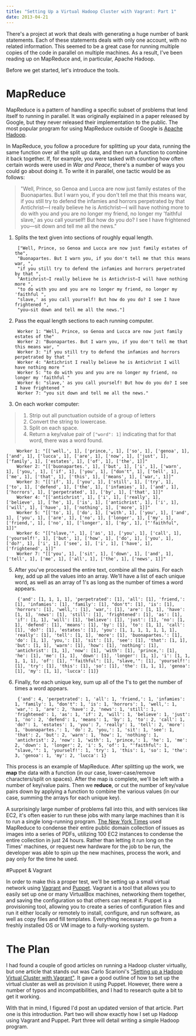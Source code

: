 ```yaml
---
title: "Setting Up a Virtual Hadoop Cluster with Vagrant: Part 1"
date: 2013-04-21
---
```


There's a project at work that deals with generating a huge number of bank statements. Each of these statements deals with only one account, with no related information. This seemed to be a great case for running multiple copies of the code in parallel on multiple machines. As a result, I've been reading up on MapReduce and, in particular, Apache Hadoop.

Before we get started, let's introduce the tools.

# MapReduce

MapReduce is a pattern of handling a specific subset of problems that lend itself to running in parallel. It was originally explained in a paper released by Google, but they never released their implementation to the public. The most popular program for using MapReduce outside of Google is [Apache Hadoop][hadoop]. 

In MapReduce, you follow a procedure for splitting up your data, running the same function over all the split up data, and then run a function to combine it back together. If, for example, you were tasked with counting how often certain words were used in *War and Peace*, there's a number of ways you could go about doing it. To write it in parallel, one tactic would be as follows:

> "Well, Prince, so Genoa and Lucca are now just family estates of the Buonapartes. But I warn you, if you don't tell me that this means war, if you still try to defend the infamies and horrors perpetrated by that Antichrist—I really believe he is Antichrist—I will have nothing more to do with you and you are no longer my friend, no longer my 'faithful slave,' as you call yourself! But how do you do? I see I have frightened you—sit down and tell me all the news."


1. Splits the text given into sections of roughly equal length. 

        ["Well, Prince, so Genoa and Lucca are now just family estates of the",  
        "Buonapartes. But I warn you, if you don't tell me that this means war, ",  
        "if you still try to defend the infamies and horrors perpetrated by that ",  
        "Antichrist—I really believe he is Antichrist—I will have nothing more ",  
        "to do with you and you are no longer my friend, no longer my 'faithful ",  
        "slave,' as you call yourself! But how do you do? I see I have frightened ",  
        "you—sit down and tell me all the news."]  

2. Pass the equal length sections to each running computer. 

        Worker 1: "Well, Prince, so Genoa and Lucca are now just family estates of the"  
        Worker 2: "Buonapartes. But I warn you, if you don't tell me that this means war, "  
        Worker 3: "if you still try to defend the infamies and horrors perpetrated by that "  
        Worker 4: "Antichrist I really believe he is Antichrist I will have nothing more "  
        Worker 5: "to do with you and you are no longer my friend, no longer my 'faithful "  
        Worker 6: "slave,' as you call yourself! But how do you do? I see I have frightened "  
        Worker 7: "you sit down and tell me all the news."  

3. On each worker computer:  
> 1. Strip out all punctuation outside of a group of letters   
> 2. Convert the string to lowercase.  
> 3. Split on each space.   
> 4. Return a key/value pair of `["word": 1]` indicating that for that word, there was a word found.

        Worker 1: "[['well,', 1], ['prince,', 1], ['so', 1], ['genoa', 1], ['and', 1], ['lucca', 1], ['are', 1], ['now', 1], ['just', 1], ['family', 1], ['estates', 1], ['of', 1], ['the', 1]]"  
        Worker 2: "[['buonapartes.', 1], ['but', 1], ['i', 1], ['warn', 1], ['you,', 1], ['if', 1], ['you', 1], ["don't", 1], ['tell', 1], ['me', 1], ['that', 1], ['this', 1], ['means', 1], ['war,', 1]]"  
        Worker 3: "[['if', 1], ['you', 1], ['still', 1], ['try', 1], ['to', 1], ['defend', 1], ['the', 1], ['infamies', 1], ['and', 1], ['horrors', 1], ['perpetrated', 1], ['by', 1], ['that', 1]]"  
        Worker 4: "[['antichrist', 1], ['i', 1], ['really', 1], ['believe', 1], ['he', 1], ['is', 1], ['antichrist', 1], ['i', 1], ['will', 1], ['have', 1], ['nothing', 1], ['more', 1]]"  
        Worker 5: "[['to', 1], ['do', 1], ['with', 1], ['you', 1], ['and', 1], ['you', 1], ['are', 1], ['no', 1], ['longer', 1], ['my', 1], ['friend,', 1], ['no', 1], ['longer', 1], ['my', 1], ["'faithful", 1]]"  
        Worker 6: "[["slave,'", 1], ['as', 1], ['you', 1], ['call', 1], ['yourself!', 1], ['but', 1], ['how', 1], ['do', 1], ['you', 1], ['do?', 1], ['i', 1], ['see', 1], ['i', 1], ['have', 1], ['frightened', 1]]" 
        Worker 7: "[['you', 1], ['sit', 1], ['down', 1], ['and', 1], ['tell', 1], ['me', 1], ['all', 1], ['the', 1], ['news', 1]]"  
        
5. After you've processed the entire text, combine all the pairs. For each key, add up all the values into an array. We'll have a list of each unique word, as well as an array of 1's as long as the number of times a word appears.

        {'and': [1, 1, 1, 1], 'perpetrated': [1], 'all': [1], 'friend,': [1], 'infamies': [1], 'family': [1], "don't": [1], 'is': [1], 'horrors': [1], 'well,': [1], 'war,': [1], 'are': [1, 1], 'have': [1, 1], 'news': [1], 'still': [1], 'frightened': [1], 'as': [1], 'if': [1, 1], 'will': [1], 'believe': [1], 'just': [1], 'no': [1, 1], 'defend': [1], 'means': [1], 'by': [1], 'to': [1, 1], 'call': [1], 'do?': [1], 'estates': [1], 'you': [1, 1, 1, 1, 1, 1, 1], 'really': [1], 'tell': [1, 1], 'more': [1], 'buonapartes.': [1], 'do': [1, 1], 'you,': [1], 'sit': [1], 'see': [1], 'that': [1, 1], 'but': [1, 1], 'warn': [1], 'how': [1], 'nothing': [1], 'antichrist': [1, 1], 'now': [1], 'with': [1], 'prince,': [1], 'he': [1], 'me': [1, 1], 'down': [1], 'longer': [1, 1], 'i': [1, 1, 1, 1, 1], 'of': [1], "'faithful": [1], "slave,'": [1], 'yourself!': [1], 'try': [1], 'this': [1], 'so': [1], 'the': [1, 1, 1], 'genoa': [1], 'my': [1, 1], 'lucca': [1]}

6. Finally, for each unique key, sum up all of the 1's to get the number of times a word appears.

        {'and': 4, 'perpetrated': 1, 'all': 1, 'friend,': 1, 'infamies': 1, 'family': 1, "don't": 1, 'is': 1, 'horrors': 1, 'well,': 1, 'war,': 1, 'are': 2, 'have': 2, 'news': 1, 'still': 1, 'frightened': 1, 'as': 1, 'if': 2, 'will': 1, 'believe': 1, 'just': 1, 'no': 2, 'defend': 1, 'means': 1, 'by': 1, 'to': 2, 'call': 1, 'do?': 1, 'estates': 1, 'you': 7, 'really': 1, 'tell': 2, 'more': 1, 'buonapartes.': 1, 'do': 2, 'you,': 1, 'sit': 1, 'see': 1, 'that': 2, 'but': 2, 'warn': 1, 'how': 1, 'nothing': 1, 'antichrist': 2, 'now': 1, 'with': 1, 'prince,': 1, 'he': 1, 'me': 2, 'down': 1, 'longer': 2, 'i': 5, 'of': 1, "'faithful": 1, "slave,'": 1, 'yourself!': 1, 'try': 1, 'this': 1, 'so': 1, 'the': 3, 'genoa': 1, 'my': 2, 'lucca': 1}
        
This process is an example of MapReduce. After splitting up the work, we **map** the data with a function (in our case, lower-case/remove characters/split on spaces). After the map is complete, we'll be left with a number of key/value pairs. Then we **reduce**, or cut the number of key/value pairs down by applying a function to combine the various values (in our case, summing the arrays for each unique key). 

A surprisingly large number of problems fall into this, and with services like EC2, it's often easier to run these jobs with many large machines than it is to run a single long-running program. [The New York Times][new-york-times] used MapReduce to condense their entire public domain collection of issues as images into a series of PDFs, utilizing 100 EC2 instances to condense the entire collection in just 24 hours. Rather than letting it run long on the Times' machines, or request new hardware for the job to be run, the developer was able to spin up the new machines, process the work, and pay only for the time he used.

#Puppet & Vagrant

In order to make this a proper test, we'll be setting up a small virtual network using [Vagrant][vagrant] and [Puppet][puppet]. Vagrant is a tool that allows you to easily set up one or many VirtualBox machines, networking them together, and saving the configuration so that others can repeat it. Puppet is a provisioning tool, allowing you to create a series of configuration files and run it either locally or remotely to install, configure, and run software, as well as copy files and fill templates. Everything necessary to go from a freshly installed OS or VM image to a fully-working system.

# The Plan

I had found a couple of good articles on running a Hadoop cluster virtually, but one article that stands out was Carlo Scarioni's ["Setting up a Hadoop Virtual Cluster with Vagrant"][java-hadoop]. It gave a good outline of how to set up the virtual cluster as well as provision it using Puppet. However, there were a number of typos and incompatibilities, and I had to research quite a bit to get it working.

With that in mind, I figured I'd post an updated version of that article. Part one is this introduction. Part two will show exactly how I set up Hadoop using Vagrant and Puppet. Part three will detail writing a simple Hadoop program.

[java-hadoop]: http://cscarioni.blogspot.com/2012/09/setting-up-hadoop-virtual-cluster-with.html
[new-york-times]: http://open.blogs.nytimes.com/2007/11/01/self-service-prorated-super-computing-fun/
[vagrant]: http://www.vagrantup.com/
[puppet]: https://puppetlabs.com/
[hadoop]: http://hadoop.apache.org/

